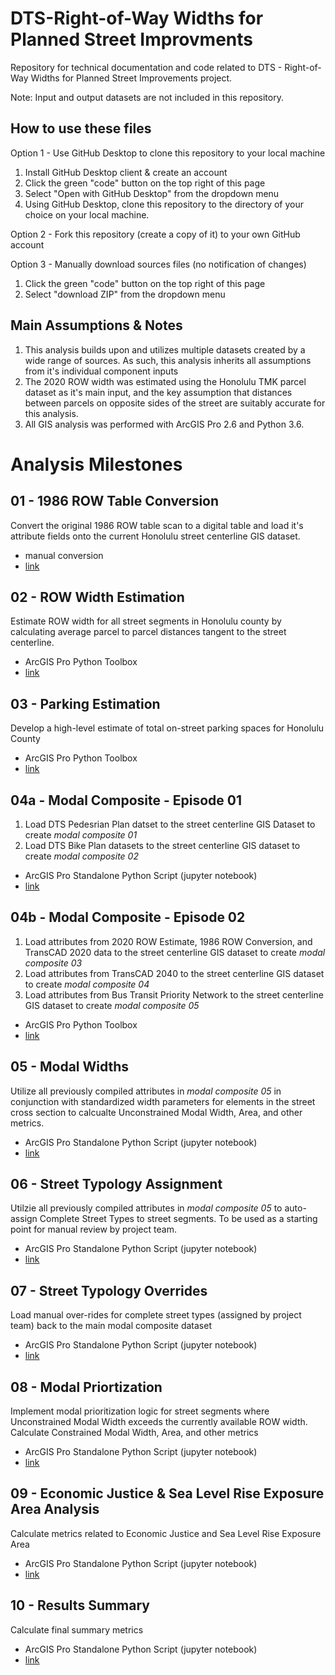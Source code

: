 # DTS-Right-of-Way Widths for Planned Street Improvments
Repository for technical documentation and code related to DTS - Right-of-Way Widths for Planned Street Improvements project.

Note:
Input and output datasets are not included in this repository.

## How to use these files
Option 1 - Use GitHub Desktop to clone this repository to your local machine
1. Install GitHub Desktop client & create an account
2. Click the green "code" button on the top right of this page
3. Select "Open with GitHub Desktop" from the dropdown menu
4. Using GitHub Desktop, clone this repository to the directory of your choice on your local machine.

Option 2 - Fork this repository (create a copy of it) to your own GitHub account

Option 3 - Manually download sources files (no notification of changes)
1. Click the green "code" button on the top right of this page
2. Select "download ZIP" from the dropdown menu

## Main Assumptions & Notes
1. This analysis builds upon and utilizes multiple datasets created by a wide range of sources. As such, this analysis inherits all assumptions from it's individual component inputs
2. The 2020 ROW width was estimated using the Honolulu TMK parcel dataset as it's main input, and the key assumption that distances between parcels on opposite sides of the street are suitably accurate for this analysis.
3. All GIS analysis was performed with ArcGIS Pro 2.6 and Python 3.6.

# Analysis Milestones

## 01 - 1986 ROW Table Conversion
Convert the original 1986 ROW table scan to a digital table and load it's attribute fields onto the current Honolulu street centerline GIS dataset.
- manual conversion
- [link](google.com)


## 02 - ROW Width Estimation
Estimate ROW width for all street segments in Honolulu county by calculating average parcel to parcel distances tangent to the street centerline.

- ArcGIS Pro Python Toolbox
- [link](www.google.com)


## 03 - Parking Estimation
Develop a high-level estimate of total on-street parking spaces for Honolulu County

- ArcGIS Pro Python Toolbox
- [link](google.com)

## 04a - Modal Composite - Episode 01
1. Load DTS Pedesrian Plan datset to the street centerline GIS Dataset to create *modal composite 01*
2. Load DTS Bike Plan datasets to the street centerline GIS dataset to create *modal composite 02*

- ArcGIS Pro Standalone Python Script (jupyter notebook)
- [link](google.com)


## 04b - Modal Composite - Episode 02

1. Load attributes from 2020 ROW Estimate, 1986 ROW Conversion, and TransCAD 2020 data to the street centerline GIS dataset to create *modal composite 03*
2. Load attributes from TransCAD 2040 to the street centerline GIS dataset to create *modal composite 04*
3. Load attributes from Bus Transit Priority Network to the street centerline GIS dataset to create *modal composite 05*

- ArcGIS Pro Python Toolbox
- [link](google.com)

## 05 - Modal Widths

Utilize all previously compiled attributes in *modal composite 05* in conjunction with standardized width parameters for elements in the street cross section to calcualte Unconstrained Modal Width, Area, and other metrics.

- ArcGIS Pro Standalone Python Script (jupyter notebook)
- [link](google.com)

## 06 - Street Typology Assignment

Utilzie all previously compiled attributes in *modal composite 05* to auto-assign Complete Street Types to street segments. To be used as a starting point for manual review by project team.

- ArcGIS Pro Standalone Python Script (jupyter notebook)
- [link](google.com)

## 07 - Street Typology Overrides
Load manual over-rides for complete street types (assigned by project team) back to the main modal composite dataset

- ArcGIS Pro Standalone Python Script (jupyter notebook)
- [link](google.com)

## 08 - Modal Priortization
Implement modal prioritization logic for street segments where Unconstrained Modal Width exceeds the currently available ROW width. Calculate Constrained Modal Width, Area, and other metrics

- ArcGIS Pro Standalone Python Script (jupyter notebook)
- [link](google.com)

## 09 - Economic Justice & Sea Level Rise Exposure Area Analysis
Calculate metrics related to Economic Justice and Sea Level Rise Exposure Area

- ArcGIS Pro Standalone Python Script (jupyter notebook)
- [link](google.com)

## 10 - Results Summary
Calculate final summary metrics

- ArcGIS Pro Standalone Python Script (jupyter notebook)
- [link](google.com)
